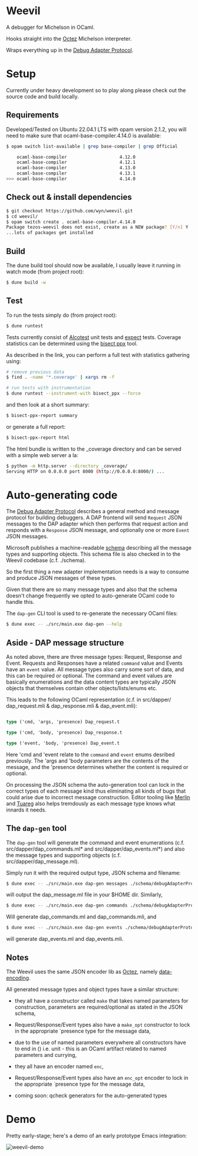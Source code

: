 # Weevil

A debugger for Michelson in OCaml.

Hooks straight into the [Octez](https://gitlab.com/tezos/tezos) Michelson interpreter.

Wraps everything up in the [Debug Adapter Protocol](https://microsoft.github.io/debug-adapter-protocol/overview).

# Setup

Currently under heavy development so to play along please check out the source code and build locally.

## Requirements 

Developed/Tested on Ubuntu 22.04.1 LTS with opam version 2.1.2, you will need to make sure that ocaml-base-compiler.4.14.0 is available:

``` sh
$ opam switch list-available | grep base-compiler | grep Official

    ocaml-base-compiler                    4.12.0                                 Official release 4.12.0
    ocaml-base-compiler                    4.12.1                                 Official release 4.12.1
    ocaml-base-compiler                    4.13.0                                 Official release 4.13.0
    ocaml-base-compiler                    4.13.1                                 Official release 4.13.1
>>> ocaml-base-compiler                    4.14.0                                 Official release 4.14.0 <<<
```
## Check out & install dependencies

``` sh
$ git checkout https://github.com/wyn/weevil.git
$ cd weevil/
$ opam switch create . ocaml-base-compiler.4.14.0 
Package tezos-weevil does not exist, create as a NEW package? [Y/n] Y
...lots of packages get installed
```
## Build 

The dune build tool should now be available, I usually leave it running in watch mode (from project root):

``` sh
$ dune build -w
```

## Test 

To run the tests simply do (from project root):

``` sh
$ dune runtest
```
Tests currently consist of [Alcotest](https://github.com/mirage/alcotest) unit tests and [expect](https://github.com/janestreet/ppx_expect) tests.
Coverage statistics can be determined using the [bisect ppx](https://github.com/aantron/bisect_ppx#Dune) tool.  

As described in the link, you can perform a full test with statistics gathering using: 

``` sh
# remove previous data
$ find . -name '*.coverage' | xargs rm -f

# run tests with instrumentation
$ dune runtest --instrument-with bisect_ppx --force
```

and then look at a short summary:

``` sh
$ bisect-ppx-report summary
```

or generate a full report:

``` sh
$ bisect-ppx-report html
```

The html bundle is written to the _coverage directory and can be served with a simple web server a la:

``` sh
$ python -m http.server --directory _coverage/
Serving HTTP on 0.0.0.0 port 8000 (http://0.0.0.0:8000/) ...
```

# Auto-generating code 

The [Debug Adapter Protocol](https://microsoft.github.io/debug-adapter-protocol/overview) describes a general method and message protocol for building debuggers.  A DAP frontend will send ```Request``` JSON messages to the DAP adapter which then performs that request action and responds with a ```Response``` JSON message, and optionally one or more ```Event``` JSON messages.

Microsoft publishes a machine-readable [schema](https://microsoft.github.io/debug-adapter-protocol/debugAdapterProtocol.json) describing all the message types and supporting objects.  This schema file is also checked in to the Weevil codebase (c.f. ./schema).

So the first thing a new adapter implementation needs is a way to consume and produce JSON messages of these types.

Given that there are so many message types and also that the schema doesn't change frequently we opted to auto-generate OCaml code to handle this.

The ```dap-gen``` CLI tool is used to re-generate the necessary OCaml files:

``` sh
$ dune exec -- ./src/main.exe dap-gen --help
```
## Aside - DAP message structure

As noted above, there are three message types: Request, Response and Event.  Requests and Responses have a related ```command``` value and Events have an ```event``` value.  All message types also carry some sort of data, and this can be required or optional.  The command and event values are basically enumerations and the data content types are typically JSON objects that themselves contain other objects/lists/enums etc.

This leads to the following OCaml representation (c.f. in src/dapper/ dap_request.mli & dap_response.mli & dap_event.mli):

``` ocaml

type ('cmd, 'args, 'presence) Dap_request.t

type ('cmd, 'body, 'presence) Dap_response.t

type ('event, 'body, 'presence) Dap_event.t

```
Here 'cmd and 'event relate to the ```command``` and ```event``` enums desribed previously.  The 'args and 'body parameters are the contents of the message, and the 'presence determines whether the content is required or optional.

On processing the JSON schema the auto-generation tool can lock in the correct types of each message kind thus eliminating all kinds of bugs that could arise due to incorrect message construction.  Editor tooling like [Merlin](https://github.com/ocaml/merlin) and [Tuareg](https://github.com/ocaml/tuareg) also helps tremdously as each message type knows what innards it needs. 

## The ```dap-gen``` tool

The ```dap-gen``` tool will generate the command and event enumerations (c.f. src/dapper/dap_commands.ml* and src/dapper/dap_events.ml*) and also the message types and supporting objects (c.f. src/dapper/dap_message.ml).

Simply run it with the required output type, JSON schema and filename:

``` sh
$ dune exec -- ./src/main.exe dap-gen messages ./schema/debugAdapterProtocol-1.56.X.json $HOME/dap_message
```
will output the dap_message.ml file in your $HOME dir.  Similarly, 

``` sh
$ dune exec -- ./src/main.exe dap-gen commands ./schema/debugAdapterProtocol-1.56.X.json $HOME/dap_commands
```
Will generate dap_commands.ml and dap_commands.mli, and 
``` sh
$ dune exec -- ./src/main.exe dap-gen events ./schema/debugAdapterProtocol-1.56.X.json $HOME/dap_events
```
will generate dap_events.ml and dap_events.mli.

## Notes

The Weevil uses the same JSON encoder lib as [Octez](https://tezos.gitlab.io/), namely [data-encoding](https://gitlab.com/nomadic-labs/data-encoding/-/blob/master/src/tutorial.md).

All generated message types and object types have a similar structure:

- they all have a constructor called ```make``` that takes named parameters for construction, parameters are required/optional as stated in the JSON schema,

- Request/Response/Event types also have a ```make_opt``` constructor to lock in the appropriate `presence type for the message data,

- due to the use of named parameters everywhere all constructors have to end in () i.e. unit - this is an OCaml artifact related to named parameters and currying,

- they all have an encoder named ```enc```,

- Request/Response/Event types also have an ```enc_opt``` encoder to lock in the appropriate `presence type for the message data,

- coming soon: qcheck generators for the auto-generated types 

# Demo
Pretty early-stage; here's a demo of an early prototype Emacs integration:

![weevil-demo](https://user-images.githubusercontent.com/411653/189655933-4a4ceb7a-21a5-4b0c-a5c1-59fc53e568e4.gif)


